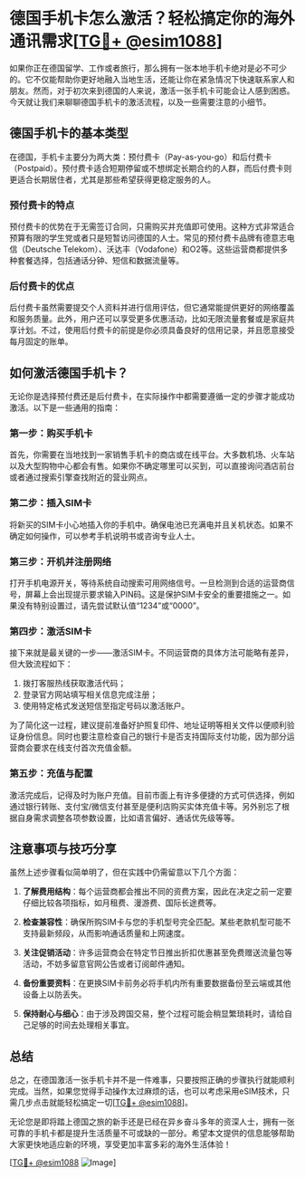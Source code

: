 # 德国手机卡怎么激活？轻松搞定你的海外通讯需求[[TG💪+ @esim1088](https://t.me/s/esim1088)]

如果你正在德国留学、工作或者旅行，那么拥有一张本地手机卡绝对是必不可少的。它不仅能帮助你更好地融入当地生活，还能让你在紧急情况下快速联系家人和朋友。然而，对于初次来到德国的人来说，激活一张手机卡可能会让人感到困惑。今天就让我们来聊聊德国手机卡的激活流程，以及一些需要注意的小细节。

## 德国手机卡的基本类型

在德国，手机卡主要分为两大类：预付费卡（Pay-as-you-go）和后付费卡（Postpaid）。预付费卡适合短期停留或不想绑定长期合约的人群，而后付费卡则更适合长期居住者，尤其是那些希望获得更稳定服务的人。

### 预付费卡的特点
预付费卡的优势在于无需签订合同，只需购买并充值即可使用。这种方式非常适合预算有限的学生党或者只是短暂访问德国的人士。常见的预付费卡品牌有德意志电信（Deutsche Telekom）、沃达丰（Vodafone）和O2等。这些运营商都提供多种套餐选择，包括通话分钟、短信和数据流量等。

### 后付费卡的优点
后付费卡虽然需要提交个人资料并进行信用评估，但它通常能提供更好的网络覆盖和服务质量。此外，用户还可以享受更多优惠活动，比如无限流量套餐或是家庭共享计划。不过，使用后付费卡的前提是你必须具备良好的信用记录，并且愿意接受每月固定的账单。

## 如何激活德国手机卡？

无论你是选择预付费还是后付费卡，在实际操作中都需要遵循一定的步骤才能成功激活。以下是一些通用的指南：

### 第一步：购买手机卡
首先，你需要在当地找到一家销售手机卡的商店或在线平台。大多数机场、火车站以及大型购物中心都会有售。如果你不确定哪里可以买到，可以直接询问酒店前台或者通过搜索引擎查找附近的营业网点。

### 第二步：插入SIM卡
将新买的SIM卡小心地插入你的手机中。确保电池已充满电并且关机状态。如果不确定如何操作，可以参考手机说明书或咨询专业人士。

### 第三步：开机并注册网络
打开手机电源开关，等待系统自动搜索可用网络信号。一旦检测到合适的运营商信号，屏幕上会出现提示要求输入PIN码。这是保护SIM卡安全的重要措施之一。如果没有特别设置过，请先尝试默认值“1234”或“0000”。

### 第四步：激活SIM卡
接下来就是最关键的一步——激活SIM卡。不同运营商的具体方法可能略有差异，但大致流程如下：
1. 拨打客服热线获取激活代码；
2. 登录官方网站填写相关信息完成注册；
3. 使用特定格式发送短信至指定号码以激活账户。

为了简化这一过程，建议提前准备好护照复印件、地址证明等相关文件以便顺利验证身份信息。同时也要注意检查自己的银行卡是否支持国际支付功能，因为部分运营商会要求在线支付首次充值金额。

### 第五步：充值与配置
激活完成后，记得及时为账户充值。目前市面上有许多便捷的方式可供选择，例如通过银行转账、支付宝/微信支付甚至是便利店购买实体充值卡等。另外别忘了根据自身需求调整各项参数设置，比如语言偏好、通话优先级等等。

## 注意事项与技巧分享

虽然上述步骤看似简单明了，但在实践中仍需留意以下几个方面：

1. **了解费用结构**：每个运营商都会推出不同的资费方案，因此在决定之前一定要仔细比较各项指标，如月租费、漫游费、国际长途费等。
   
2. **检查兼容性**：确保所购SIM卡与您的手机型号完全匹配。某些老款机型可能不支持最新频段，从而影响通话质量和上网速度。

3. **关注促销活动**：许多运营商会在特定节日推出折扣优惠甚至免费赠送流量包等活动，不妨多留意官网公告或者订阅邮件通知。

4. **备份重要资料**：在更换SIM卡前务必将手机内所有重要数据备份至云端或其他设备上以防丢失。

5. **保持耐心与细心**：由于涉及跨国交易，整个过程可能会稍显繁琐耗时，请给自己足够的时间去处理相关事宜。

## 总结

总之，在德国激活一张手机卡并不是一件难事，只要按照正确的步骤执行就能顺利完成。当然，如果您觉得手动操作太过麻烦的话，也可以考虑采用eSIM技术，只需几步点击就能轻松搞定一切[[TG💪+ @esim1088](https://t.me/s/esim1088)]。

无论您是即将踏上德国之旅的新手还是已经在异乡奋斗多年的资深人士，拥有一张可靠的手机卡都是提升生活质量不可或缺的一部分。希望本文提供的信息能够帮助大家更快地适应新的环境，享受更加丰富多彩的海外生活体验！

[[TG💪+ @esim1088](https://t.me/s/esim1088) ![Image](https://i.postimg.cc/4NQfJmqS/Snipaste-2025-05-13-00-14-12.png)]